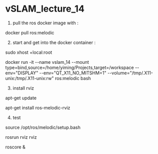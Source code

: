 # vSLAM_lecture_14

1. pull the ros docker image with :

docker pull ros:melodic

2. start and get into the docker container :

sudo xhost +local:root

docker run -it  --name vslam_14  --mount type=bind,source=/home/yiming/Projects,target=/workspace --env="DISPLAY"     --env="QT_X11_NO_MITSHM=1"     --volume="/tmp/.X11-unix:/tmp/.X11-unix:rw" ros:melodic bash

3. install rviz

apt-get update

apt-get install ros-melodic-rviz

4. test

source /opt/ros/melodic/setup.bash

rosrun rviz rviz

roscore &